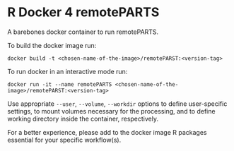 # R Docker 4 remotePARTS

A barebones docker container to run remotePARTS.

To build the docker image run:
```
docker build -t <chosen-name-of-the-image>/remotePARST:<version-tag>
```

To run docker in an interactive mode run:
```
docker run -it --name remotePARTS <chosen-name-of-the-image>/remotePARST:<version-tag>
```
Use appropriate `--user`, `--volume`, `--workdir` options to define user-specific settings, to mount volumes necessary for the processing, and to define working directory inside the container, respectively.

For a better experience, please add to the docker image R packages essential for your specific workflow(s). 

